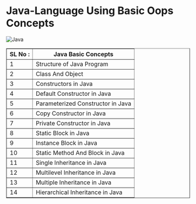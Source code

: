 # Java-Language Using Basic Oops Concepts            

![Java](https://img.shields.io/badge/java-%23ED8B00.svg?style=for-the-badge&logo=java&logoColor=white) 

<table border="1">
        <tr>
            <th>
                SL No :
            </th>
            <th>
                Java Basic Concepts
            </th>
        </tr>
        <tr>
            <td>
                1
            </td>
            <td>
                Structure of Java Program
            </td>
        </tr>
         <tr>
            <td>
                2
            </td>
            <td>
                Class And Object
            </td>
        </tr>
        <tr>
            <td>
                3
            </td>
            <td>
                Constructors in Java
            </td>
        </tr>
        <tr>
            <td>
                4
            </td>
            <td>
                Default Constructor in Java
            </td>
        </tr>
        <tr>
            <td>
                5
            </td>
            <td>
                Parameterized Constructor in Java
            </td>
        </tr>
        <tr>
            <td>
                6
            </td>
            <td>
                Copy Constructor in Java
            </td>
        </tr>
        <tr>
            <td>
                7
            </td>
            <td>
                Private Constructor in Java
            </td>
        </tr>
        <tr>
            <td>
                8
            </td>
            <td>
                Static Block in Java
            </td>
        </tr>
        <tr>
            <td>
                9
            </td>
            <td>
                Instance Block in Java
            </td>
        </tr>
        <tr>
            <td>
                10
            </td>
            <td>
                Static Method And Block in Java
            </td>
        </tr>
        <tr>
            <td>
                11
            </td>
            <td>
                Single Inheritance in Java
            </td>
        </tr>
        <tr>
            <td>
                12
            </td>
            <td>
                Multilevel Inheritance in Java
            </td>
        </tr>
        <tr>
            <td>
                13
            </td>
            <td>
                Multiple Inheritance in Java
            </td>
        </tr>
        <tr>
            <td>
                14
            </td>
            <td>
                Hierarchical Inheritance in Java
            </td>
        </tr>
</table>
